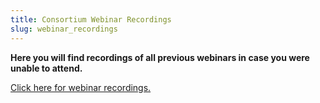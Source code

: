```yaml
---
title: Consortium Webinar Recordings
slug: webinar_recordings
---
```

**Here you will find recordings of all previous webinars in case you were unable to attend.**

[Click here for webinar recordings.](https://youtube.com/playlist?list=PL9LSVYTF76X_khB_pQKdoDd20zH4aRuIL)
